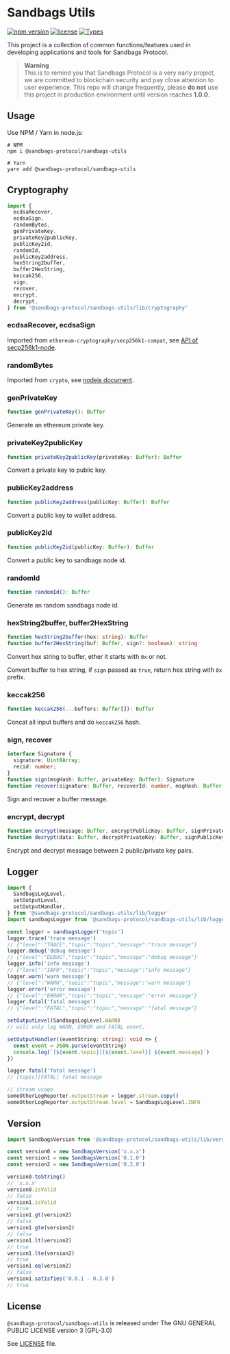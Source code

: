 # Sandbags Utils

[![npm version][1]][2] [![license][3]][4] [![Types][5]][6]

This project is a collection of common functions/features used in developing applications and tools for Sandbags Protocol.


> **Warning**  
> This is to remind you that Sandbags Protocol is a very early project, we are committed to blockchain security and pay close attention to user experience. This repo will change frequently, please **do not** use this project in production environment until version reaches **1.0.0**.

## Usage

Use NPM / Yarn in node.js:

```
# NPM
npm i @sandbags-protocol/sandbags-utils

# Yarn
yarn add @sandbags-protocol/sandbags-utils
```

## Cryptography

```typescript
import {
  ecdsaRecover,
  ecdsaSign,
  randomBytes,
  genPrivateKey,
  privateKey2publicKey,
  publicKey2id,
  randomId,
  publicKey2address,
  hexString2buffer,
  buffer2HexString,
  keccak256,
  sign,
  recover,
  encrypt,
  decrypt,
} from '@sandbags-protocol/sandbags-utils/lib/cryptography'
```

### ecdsaRecover, ecdsaSign

Imported from `ethereum-cryptography/secp256k1-compat`, see [API of secp256k1-node](https://github.com/cryptocoinjs/secp256k1-node/blob/master/API.md).

### randomBytes

Imported from `crypto`, see [nodejs document](https://nodejs.org/dist/latest-v18.x/docs/api/crypto.html#cryptorandombytessize-callback).

### genPrivateKey

```typescript
function genPrivateKey(): Buffer
```

Generate an ethereum private key.

### privateKey2publicKey

```typescript
function privateKey2publicKey(privateKey: Buffer): Buffer
```

Convert a private key to public key.


### publicKey2address

```typescript
function publicKey2address(publicKey: Buffer): Buffer
```

Convert a public key to wallet address.

### publicKey2id

```typescript
function publicKey2id(publicKey: Buffer): Buffer
```

Convert a public key to sandbags node id.

### randomId

```typescript
function randomId(): Buffer
```

Generate an random sandbags node id.

### hexString2buffer, buffer2HexString

```typescript
function hexString2buffer(hex: string): Buffer
function buffer2HexString(buf: Buffer, sign?: boolean): string
```

Convert hex string to buffer, ether it starts with `0x` or not.

Convert buffer to hex string, if `sign` passed as `true`, return hex string with `0x` prefix.

### keccak256

```typescript
function keccak256(...buffers: Buffer[]): Buffer
```

Concat all input buffers and do `keccak256` hash.

### sign, recover

```typescript
interface Signature {
  signature: Uint8Array;
  recid: number;
}
function sign(msgHash: Buffer, privateKey: Buffer): Signature
function recover(signature: Buffer, recoverId: number, msgHash: Buffer): Buffer
```

Sign and recover a buffer message.

### encrypt, decrypt

```typescript
function encrypt(message: Buffer, encryptPublicKey: Buffer, signPrivateKey: Buffer): Promise<Buffer>
function decrypt(data: Buffer, decryptPrivateKey: Buffer, signPublicKey: Buffer): Promise<Buffer>
```

Encrypt and decrypt message between 2 public/private key pairs.

## Logger

```typescript
import {
  SandbagsLogLevel,
  setOutputLevel,
  setOutputHandler,
} from '@sandbags-protocol/sandbags-utils/lib/logger'
import sandbagsLogger from '@sandbags-protocol/sandbags-utils/lib/logger'

const logger = sandbagsLogger('topic')
logger.trace('trace message')
// {"level":"TRACE","topic":"topic","message":"trace message"}
logger.debug('debug message')
// {"level":"DEBUG","topic":"topic","message":"debug message"}
logger.info('info message')
// {"level":"INFO","topic":"topic","message":"info message"}
logger.warn('warn message')
// {"level":"WARN","topic":"topic","message":"warn message"}
logger.error('error message')
// {"level":"ERROR","topic":"topic","message":"error message"}
logger.fatal('fatal message')
// {"level":"FATAL","topic":"topic","message":"fatal message"}

setOutputLevel(SandbagsLogLevel.WARN)
// will only log WARN, ERROR and FATAL event.

setOutputHandler((eventString: string): void => {
  const event = JSON.parse(eventString)
  console.log(`[${event.topic}][${event.level}] ${event.message}`)
})

logger.fatal('fatal message')
// [topic][FATAL] fatal message

// stream usage
someOtherLogReporter.outputStream = logger.stream.copy()
someOtherLogReporter.outputStream.level = SandbagsLogLevel.INFO
```

## Version

```typescript
import SandbagsVersion from '@sandbags-protocol/sandbags-utils/lib/version'

const version0 = new SandbagsVersion('x.x.x')
const version1 = new SandbagsVersion('0.1.0')
const version2 = new SandbagsVersion('0.2.0')

version0.toString()
// 'x.x.x'
version0.isValid
// false
version1.isValid
// true
version1.gt(version2)
// false
version1.gte(version2)
// false
version1.lt(version2)
// true
version1.lte(version2)
// true
version1.eq(version2)
// false
version1.satisfies('0.0.1 - 0.3.0')
// true
```

## License

`@sandbags-protocol/sandbags-utils` is released under The GNU GENERAL PUBLIC LICENSE version 3 (GPL-3.0)

See [LICENSE](./LICENSE) file.

[1]: https://img.shields.io/npm/v/@sandbags-protocol/sandbags-utils.svg
[2]: https://www.npmjs.com/package/@sandbags-protocol/sandbags-utils

[3]: https://img.shields.io/npm/l/@sandbags-protocol/sandbags-utils
[4]: https://github.com/sandbags-protocol/sandbags-utils/blob/main/LICENSE

[5]: https://img.shields.io/npm/types/@sandbags-protocol/sandbags-utils.svg
[6]: https://www.npmjs.com/package/@sandbags-protocol/sandbags-utils

